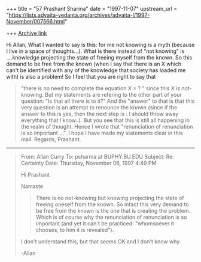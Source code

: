 +++
title = "57 Prashant Sharma"
date = "1997-11-07"
upstream_url = "https://lists.advaita-vedanta.org/archives/advaita-l/1997-November/007566.html"

+++
[Archive link](https://lists.advaita-vedanta.org/archives/advaita-l/1997-November/007566.html)

Hi Allan,
        What I wanted to say is this: for me not knowing is a myth (because I live
in a space of thoughts...). What is there instead of "not knowing" is
....knowledge projecting the state of freeing myself from the known. So
this
demand to be free from the known (when I say that there is an X which can't
be identified with any of the knowledge that society has loaded me with) is
also a problem!
So I feel that you are right to say that
>"there is no need to complete the equation X = ? "
since this X is not-knowing.
But my statements are refering to the other part of your question:
>"Is that all there is to it?"
And the "answer" to that is that this very question is an attempt to
renounce the known (since if the answer to this is yes, then the next step
is : I should throw away everything that I know..). But you see that this
is still all happening in the realm of thought. Hence I wrote that
"renunciation of renunciation is so important ...".
        I hope I have made my statements clear in this mail.
Regards,
Prashant.
----------
> From: Allan Curry <acurry at uvic.ca>
> To: psharma at BUPHY.BU.EDU
> Subject: Re: Certainty
> Date: Thursday, November 06, 1997 4:49 PM
>
> Hi Prashant
>
> Namaste
>
> >    There is no not-knowing but knowing projecting the state
> >    of freeing oneself from the known. So infact this very
> >    demand to be free from the known is the one that is
> >    creating the problem. Which is of course why the
> >    renunciation of renunciation is so important (and yet it
> >    can't be practiced: "whomsoever it chooses, to him it is
> >    revealed").
>
>
> I don't understand this, but that seems OK and I don't know why.
>
> -Allan
>

